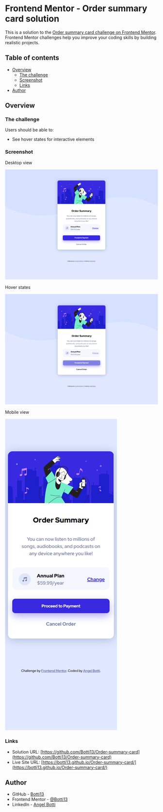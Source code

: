 # Frontend Mentor - Order summary card solution

This is a solution to the [Order summary card challenge on Frontend Mentor](https://www.frontendmentor.io/challenges/order-summary-component-QlPmajDUj). Frontend Mentor challenges help you improve your coding skills by building realistic projects.

## Table of contents

- [Overview](#overview)
  - [The challenge](#the-challenge)
  - [Screenshot](#screenshot)
  - [Links](#links)
- [Author](#author)

## Overview

### The challenge

Users should be able to:

- See hover states for interactive elements

### Screenshot

Desktop view

![](./screenshots/desktop-view.jpg)

Hover states

![](./screenshots/hover-states.jpg)

Mobile view

![](./screenshots/mobile-view.jpg)

### Links

- Solution URL: [https://github.com/Botti13/Order-summary-card](https://github.com/Botti13/Order-summary-card)
- Live Site URL: [https://botti13.github.io/Order-summary-card/](https://botti13.github.io/Order-summary-card/)

## Author

- GitHub - [Botti13](https://github.com/Botti13)
- Frontend Mentor - [@Botti13](https://www.frontendmentor.io/profile/Botti13)
- LinkedIn - [Angel Botti](https://www.linkedin.com/in/angelbotti/)
